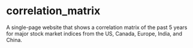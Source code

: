 # correlation_matrix
A single-page website that shows a correlation matrix of the past 5 years for major stock market indices from the US, Canada, Europe, India, and China.
